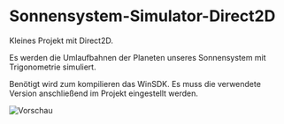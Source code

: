 # Sonnensystem-Simulator-Direct2D

Kleines Projekt mit Direct2D. 

Es werden die Umlaufbahnen der Planeten unseres Sonnensystem mit Trigonometrie simuliert.

Benötigt wird zum kompilieren das WinSDK. Es muss die verwendete Version anschließend im Projekt eingestellt werden.

![Vorschau](./Bilder/Unbennant.PNG "Vorschau") 

